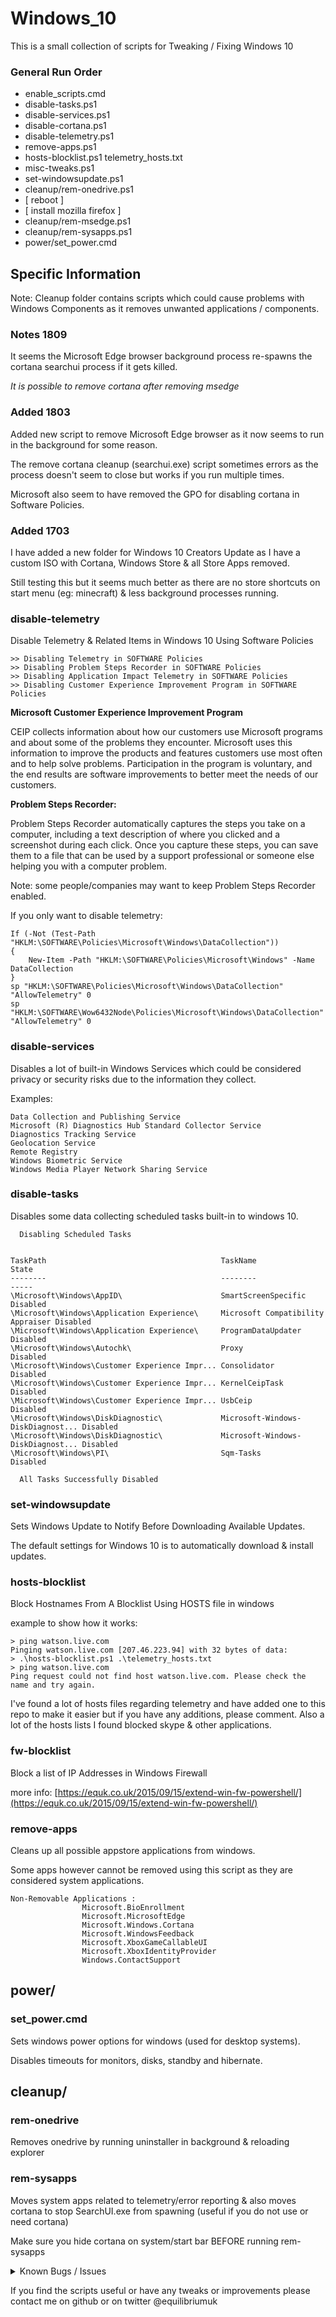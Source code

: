 # Windows_10

This is a small collection of scripts for Tweaking / Fixing Windows 10

### General Run Order

* enable_scripts.cmd
* disable-tasks.ps1
* disable-services.ps1
* disable-cortana.ps1
* disable-telemetry.ps1
* remove-apps.ps1
* hosts-blocklist.ps1 telemetry_hosts.txt
* misc-tweaks.ps1
* set-windowsupdate.ps1
* cleanup/rem-onedrive.ps1
* [ reboot ]
* [ install mozilla firefox ]
* cleanup/rem-msedge.ps1
* cleanup/rem-sysapps.ps1
* power/set_power.cmd

## Specific Information

Note: Cleanup folder contains scripts which could cause problems with Windows Components as it removes unwanted applications / components.

### Notes 1809

It seems the Microsoft Edge browser background process re-spawns the cortana searchui process if it gets killed.

*It is possible to remove cortana after removing msedge*

### Added 1803

Added new script to remove Microsoft Edge browser as it now seems to run in the background for some reason.

The remove cortana cleanup (searchui.exe) script sometimes errors as the process doesn't seem to close but works if you run multiple times.

Microsoft also seem to have removed the GPO for disabling cortana in Software Policies.

### Added 1703

I have added a new folder for Windows 10 Creators Update as I have a custom ISO with Cortana, Windows Store & all Store Apps removed.

Still testing this but it seems much better as there are no store shortcuts on start menu (eg: minecraft) & less background processes running.

### disable-telemetry

Disable Telemetry & Related Items in Windows 10 Using Software Policies

    >> Disabling Telemetry in SOFTWARE Policies
    >> Disabling Problem Steps Recorder in SOFTWARE Policies
    >> Disabling Application Impact Telemetry in SOFTWARE Policies
    >> Disabling Customer Experience Improvement Program in SOFTWARE Policies

**Microsoft Customer Experience Improvement Program**

CEIP collects information about how our customers use Microsoft programs and about some of the problems they encounter. Microsoft uses this information to improve the products and features customers use most often and to help solve problems. Participation in the program is voluntary, and the end results are software improvements to better meet the needs of our customers.

**Problem Steps Recorder:**

Problem Steps Recorder automatically captures the steps you take on a computer, including a text description of where you clicked and a screenshot during each click. Once you capture these steps, you can save them to a file that can be used by a support professional or someone else helping you with a computer problem.

Note: some people/companies may want to keep Problem Steps Recorder enabled.

If you only want to disable telemetry:

    If (-Not (Test-Path "HKLM:\SOFTWARE\Policies\Microsoft\Windows\DataCollection"))
    {
        New-Item -Path "HKLM:\SOFTWARE\Policies\Microsoft\Windows" -Name DataCollection
    }
    sp "HKLM:\SOFTWARE\Policies\Microsoft\Windows\DataCollection" "AllowTelemetry" 0
    sp "HKLM:\SOFTWARE\Wow6432Node\Policies\Microsoft\Windows\DataCollection" "AllowTelemetry" 0

### disable-services

Disables a lot of built-in Windows Services which could be considered privacy
or security risks due to the information they collect.

Examples:

    Data Collection and Publishing Service
    Microsoft (R) Diagnostics Hub Standard Collector Service
    Diagnostics Tracking Service
    Geolocation Service
    Remote Registry
    Windows Biometric Service
    Windows Media Player Network Sharing Service

### disable-tasks

Disables some data collecting scheduled tasks built-in to windows 10.


      Disabling Scheduled Tasks


    TaskPath                                       TaskName                          State
    --------                                       --------                          -----
    \Microsoft\Windows\AppID\                      SmartScreenSpecific               Disabled
    \Microsoft\Windows\Application Experience\     Microsoft Compatibility Appraiser Disabled
    \Microsoft\Windows\Application Experience\     ProgramDataUpdater                Disabled
    \Microsoft\Windows\Autochk\                    Proxy                             Disabled
    \Microsoft\Windows\Customer Experience Impr... Consolidator                      Disabled
    \Microsoft\Windows\Customer Experience Impr... KernelCeipTask                    Disabled
    \Microsoft\Windows\Customer Experience Impr... UsbCeip                           Disabled
    \Microsoft\Windows\DiskDiagnostic\             Microsoft-Windows-DiskDiagnost... Disabled
    \Microsoft\Windows\DiskDiagnostic\             Microsoft-Windows-DiskDiagnost... Disabled
    \Microsoft\Windows\PI\                         Sqm-Tasks                         Disabled

      All Tasks Successfully Disabled


### set-windowsupdate

Sets Windows Update to Notify Before Downloading Available Updates.

The default settings for Windows 10 is to automatically download & install updates.

### hosts-blocklist

Block Hostnames From A Blocklist Using HOSTS file in windows

example to show how it works:

    > ping watson.live.com
    Pinging watson.live.com [207.46.223.94] with 32 bytes of data:
    > .\hosts-blocklist.ps1 .\telemetry_hosts.txt
    > ping watson.live.com
    Ping request could not find host watson.live.com. Please check the name and try again.

I've found a lot of hosts files regarding telemetry and have added one to this repo to make it easier but if you have any additions, please comment.
Also a lot of the hosts lists I found blocked skype & other applications.

### fw-blocklist

Block a list of IP Addresses in Windows Firewall

more info: [https://equk.co.uk/2015/09/15/extend-win-fw-powershell/](https://equk.co.uk/2015/09/15/extend-win-fw-powershell/)

### remove-apps

Cleans up all possible appstore applications from windows.

Some apps however cannot be removed using this script as they are considered system applications.

    Non-Removable Applications :
                    Microsoft.BioEnrollment
                    Microsoft.MicrosoftEdge
                    Microsoft.Windows.Cortana
                    Microsoft.WindowsFeedback
                    Microsoft.XboxGameCallableUI
                    Microsoft.XboxIdentityProvider
                    Windows.ContactSupport

## power/

### set_power.cmd

Sets windows power options for windows (used for desktop systems).

Disables timeouts for monitors, disks, standby and hibernate.

## cleanup/

### rem-onedrive

Removes onedrive by running uninstaller in background & reloading explorer

### rem-sysapps

Moves system apps related to telemetry/error reporting & also moves cortana to stop SearchUI.exe from spawning (useful if you do not use or need cortana)

Make sure you hide cortana on system/start bar BEFORE running rem-sysapps

<details>
  <summary>Known Bugs / Issues</summary>
Running rem-sysapps with cortana shown on taskbar can cause error when trying to move folders as process respawns too quickly

ERROR: mv : The process cannot access the file because it is being used by another process.

Setting the Cortana searchbar to hidden before running script should fix
</details>

If you find the scripts useful or have any tweaks or improvements please contact me on github or on twitter @equilibriumuk
